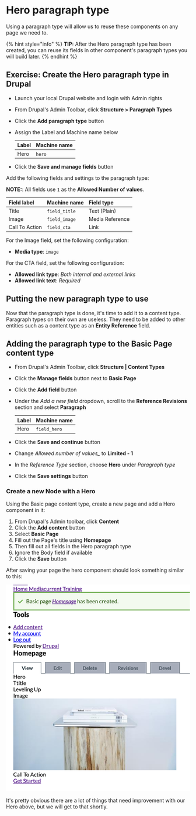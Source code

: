 # Hero paragraph type

Using a paragraph type will allow us to reuse these components on any page we need to.

{% hint style="info" %}
**TIP:** After the Hero paragraph type has been created, you can reuse its fields in other component's paragraph types you will build later.
{% endhint %}

## Exercise: Create the Hero paragraph type in Drupal

* Launch your local Drupal website and login with Admin rights
* From Drupal's Admin Toolbar, click **Structure &gt; Paragraph Types**
* Click the **Add paragraph type** button
* Assign the Label and Machine name below

  | Label | Machine name |
  | :--- | :--- |
  | Hero | `hero` |

* Click the **Save and manage fields** button

Add the following fields and settings to the paragraph type:

**NOTE:**: All fields use `1` as the **Allowed Number of values**.

| Field label | Machine name | Field type |
| :--- | :--- | :--- |
| Title | `field_title` | Text \(Plain\) |
| Image | `field_image` | Media Reference |
| Call To Action | `field_cta` | Link |

For the Image field, set the following configuration:

* **Media type**: `image`

For the CTA field, set the following configuration:

* **Allowed link type**: _Both internal and external links_
* **Allowed link text**: _Required_

## Putting the new paragraph type to use

Now that the paragraph type is done, it's time to add it to a content type. Paragraph types on their own are useless. They need to be added to other entities such as a content type as an **Entity Reference** field.

## Adding the paragraph type to the Basic Page content type

* From Drupal's Admin Toolbar, click **Structure \| Content Types**
* Click the **Manage fields** button next to **Basic Page**
* Click the **Add field** button
* Under the _Add a new field_ dropdown, scroll to the **Reference Revisions** section and select **Paragraph**

  | Label | Machine name |
  | :--- | :--- |
  | Hero | `field_hero` |

* Click the **Save and continue** button
* Change _Allowed number of values\__ to **Limited - 1**
* In the _Reference Type_ section, choose **Hero** under _Paragraph type_
* Click the **Save settings** button

### Create a new Node with a Hero

Using the Basic page content type, create a new page and add a Hero component in it:

1. From Drupal's Admin toolbar, click **Content**
2. Click the **Add content** button
3. Select **Basic Page**
4. Fill out the Page's title using **Homepage**
5. Then fill out all fields in the Hero paragraph type
6. Ignore the Body field if available
7. Click the **Save** button

After saving your page the hero component should look something similar to this:

![Drupal Node with Hero Paragraph](../.gitbook/assets/d8-hero.png)

It's pretty obvious there are a lot of things that need improvement with our Hero above, but we will get to that shortly.  

